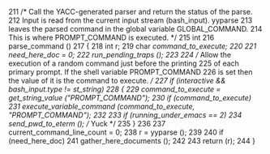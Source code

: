   211 /* Call the YACC-generated parser and return the status of the parse.
  212    Input is read from the current input stream (bash_input).  yyparse
  213    leaves the parsed command in the global variable GLOBAL_COMMAND.
  214    This is where PROMPT_COMMAND is executed. */
  215 int
  216 parse_command ()
  217 {
  218   int r;
  219   char *command_to_execute;
  220
  221   need_here_doc = 0;
  222   run_pending_traps ();
  223
  224   /* Allow the execution of a random command just before the printing
  225      of each primary prompt.  If the shell variable PROMPT_COMMAND
  226      is set then the value of it is the command to execute. */
  227   if (interactive && bash_input.type != st_string)
  228     {
  229       command_to_execute = get_string_value ("PROMPT_COMMAND");
  230       if (command_to_execute)
  231     execute_variable_command (command_to_execute, "PROMPT_COMMAND");
  232
  233       if (running_under_emacs == 2)
  234     send_pwd_to_eterm ();   /* Yuck */
  235     }
  236
  237   current_command_line_count = 0;
  238   r = yyparse ();
  239
  240   if (need_here_doc)
  241     gather_here_documents ();
  242
  243   return (r);
  244 }